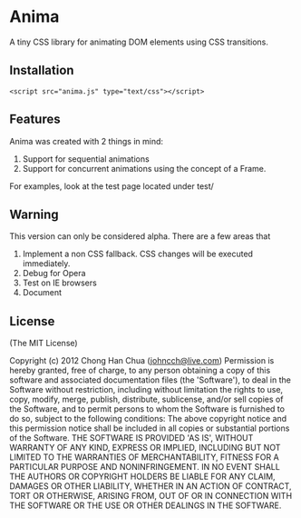 # Anima
A tiny CSS library for animating DOM elements using CSS transitions.                               

## Installation
    <script src="anima.js" type="text/css"></script>
    
## Features
Anima was created with 2 things in mind:
1. Support for sequential animations
2. Support for concurrent animations using the concept of a Frame.

For examples, look at the test page located under test/ 

                                                                                                                                                          
## Warning
This version can only be considered alpha. There are a few areas that                                                                         
1. Implement a non CSS fallback. CSS changes will be executed immediately.                                                      
2. Debug for Opera
3. Test on IE browsers
4. Document                                                                                
                                           
## License                                                                      
(The MIT License)

Copyright (c) 2012 Chong Han Chua (johncch@live.com)
Permission is hereby granted, free of charge, to any person obtaining a copy of this software and associated documentation files (the 'Software'), to deal in the Software without restriction, including without limitation the rights to use, copy, modify, merge, publish, distribute, sublicense, and/or sell copies of the Software, and to permit persons to whom the Software is furnished to do so, subject to the following conditions:
The above copyright notice and this permission notice shall be included in all copies or substantial portions of the Software.
THE SOFTWARE IS PROVIDED 'AS IS', WITHOUT WARRANTY OF ANY KIND, EXPRESS OR IMPLIED, INCLUDING BUT NOT LIMITED TO THE WARRANTIES OF MERCHANTABILITY, FITNESS FOR A PARTICULAR PURPOSE AND NONINFRINGEMENT. IN NO EVENT SHALL THE AUTHORS OR COPYRIGHT HOLDERS BE LIABLE FOR ANY CLAIM, DAMAGES OR OTHER LIABILITY, WHETHER IN AN ACTION OF CONTRACT, TORT OR OTHERWISE, ARISING FROM, OUT OF OR IN CONNECTION WITH THE SOFTWARE OR THE USE OR OTHER DEALINGS IN THE SOFTWARE.
